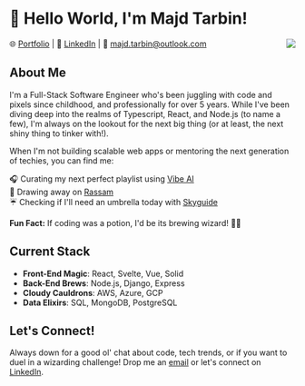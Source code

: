 # 👋 Hello World, I'm Majd Tarbin!

<img align="right" src="https://github-readme-stats.vercel.app/api?username=majicmaj&show_icons=true">

🌐 [Portfolio](https://majdtarbin.com) | 📌 [LinkedIn](https://linkedin.com/in/majdtarbin) | 💌 majd.tarbin@outlook.com

## About Me
I'm a Full-Stack Software Engineer who's been juggling with code and pixels since childhood, and professionally for over 5 years. While I've been diving deep into the realms of Typescript, React, and Node.js (to name a few), I'm always on the lookout for the next big thing (or at least, the next shiny thing to tinker with!). 

When I'm not building scalable web apps or mentoring the next generation of techies, you can find me:

🎧 Curating my next perfect playlist using [Vibe AI](https://Vibeai.netlify.app)  
🎨 Drawing away on [Rassam](https://Rassam.netlify.app)  
☔ Checking if I'll need an umbrella today with [Skyguide](https://www.Skyguide.me)  

**Fun Fact:** If coding was a potion, I'd be its brewing wizard! 🧙‍♂️

## Current Stack

- **Front-End Magic**: React, Svelte, Vue, Solid  
- **Back-End Brews**: Node.js, Django, Express  
- **Cloudy Cauldrons**: AWS, Azure, GCP  
- **Data Elixirs**: SQL, MongoDB, PostgreSQL  

## Let's Connect!
Always down for a good ol' chat about code, tech trends, or if you want to duel in a wizarding challenge! Drop me an [email](mailto:majd.tarbin@outlook.com) or let's connect on [LinkedIn](https://linkedin.com/in/majdtarbin).
